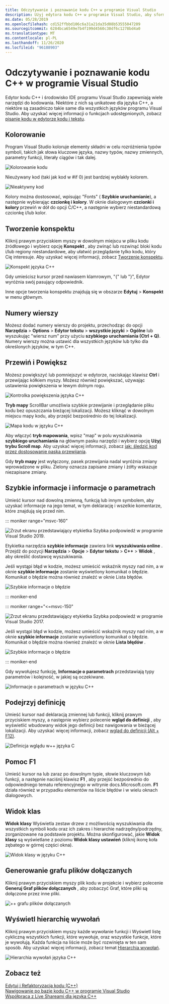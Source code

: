 ```yaml
---
title: Odczytywanie i poznawanie kodu C++ w programie Visual Studio
description: Użyj edytora kodu C++ w programie Visual Studio, aby sformatować i zrozumieć swój kod.
ms.date: 05/28/2019
ms.openlocfilehash: cd152ffbbd106c6a31a21da35d08b53555047209
ms.sourcegitcommit: 6284bca6549e7b4f199d4560c30df6c1278bd4a0
ms.translationtype: MT
ms.contentlocale: pl-PL
ms.lasthandoff: 11/26/2020
ms.locfileid: "96188903"
---
```

# <a name="read-and-understand-c-code-in-visual-studio"></a>Odczytywanie i poznawanie kodu C++ w programie Visual Studio

Edytor kodu C++ i środowisko IDE programu Visual Studio zapewniają wiele narzędzi do kodowania. Niektóre z nich są unikatowe dla języka C++, a niektóre są zasadniczo takie same dla wszystkich języków programu Visual Studio. Aby uzyskać więcej informacji o funkcjach udostępnionych, zobacz [pisanie kodu w edytorze kodu i tekstu](/visualstudio/ide/writing-code-in-the-code-and-text-editor).  

## <a name="colorization"></a>Kolorowanie

Program Visual Studio koloruje elementy składni w celu rozróżnienia typów symboli, takich jak słowa kluczowe języka, nazwy typów, nazwy zmiennych, parametry funkcji, literały ciągów i tak dalej.

![Kolorowanie kodu](../ide/media/code-outline-colorization.png "Kolorowanie języka C++")

Nieużywany kod (taki jak kod w #if 0) jest bardziej wyblakły kolorem.

![Nieaktywny kod](../ide/media/inactive-code-cpp.png "Nieaktywny kod języka C++")

Kolory można dostosować, wpisując "Fonts" ( **Szybkie uruchamianie**), a następnie wybierając **czcionkę i kolory**. W oknie dialogowym **czcionki i kolory** przewiń w dół do opcji C/C++, a następnie wybierz niestandardową czcionkę i/lub kolor.

## <a name="outlining"></a>Tworzenie konspektu

Kliknij prawym przyciskiem myszy w dowolnym miejscu w pliku kodu źródłowego i wybierz opcję **Konspekt** , aby zwinąć lub rozwinąć bloki kodu i/lub regiony niestandardowe, aby ułatwić przeglądanie tylko kodu, który Cię interesuje. Aby uzyskać więcej informacji, zobacz [Tworzenie konspektu](/visualstudio/ide/outlining).

![Konspekt języka C&#43;&#43; ](../ide/media/vs2015_cpp_outlining.png "Tworzenie konspektu")

Gdy umieścisz kursor przed nawiasem klamrowym, "{" lub "}", Edytor wyróżnia swój pasujący odpowiednik.

Inne opcje tworzenia konspektu znajdują się w obszarze **Edytuj**  >  **Konspekt** w menu głównym.

## <a name="line-numbers"></a>Numery wierszy

Możesz dodać numery wierszy do projektu, przechodząc do opcji **Narzędzia**  >  **Options**  >  **Edytor tekstu**  >  **wszystkie języki**  >  **Ogólne** lub wyszukując "wiersz num" przy użyciu **szybkiego uruchamiania (Ctrl + Q)**. Numery wierszy można ustawić dla wszystkich języków lub tylko dla określonych języków, w tym C++.

## <a name="scroll-and-zoom"></a>Przewiń i Powiększ

Możesz powiększyć lub pomniejszyć w edytorze, naciskając klawisz **Ctrl** i przewijając kółkiem myszy. Możesz również powiększać, używając ustawienia powiększenia w lewym dolnym rogu.

![Kontrolka powiększenia języka C&#43;&#43; ](../ide/media/zoom-control.png "Kontrolka powiększenia")

**Tryb mapy** ScrollBar umożliwia szybkie przewijanie i przeglądanie pliku kodu bez opuszczania bieżącej lokalizacji. Możesz kliknąć w dowolnym miejscu mapy kodu, aby przejść bezpośrednio do tej lokalizacji.

![Mapa kodu w języku C&#43;&#43;](../ide/media/vs2015-cpp-code-map.png "Mapa kodu")

Aby włączyć **tryb mapowania**, wpisz "map" w polu wyszukiwania **szybkiego uruchamiania** na głównym pasku narzędzi i wybierz opcję **Użyj trybu Scroll map**. Aby uzyskać więcej informacji, zobacz [jak: śledzić kod przez dostosowanie paska przewijania](/visualstudio/ide/how-to-track-your-code-by-customizing-the-scrollbar).

Gdy **tryb mapy** jest wyłączony, pasek przewijania nadal wyróżnia zmiany wprowadzone w pliku. Zielony oznacza zapisane zmiany i żółty wskazuje niezapisane zmiany.

## <a name="quick-info-and-parameter-info"></a>Szybkie informacje i informacje o parametrach

Umieść kursor nad dowolną zmienną, funkcją lub innym symbolem, aby uzyskać informacje na jego temat, w tym deklarację i wszelkie komentarze, które znajdują się przed nim.

::: moniker range="msvc-160"

![Zrzut ekranu przedstawiający etykietka Szybka podpowiedź w programie Visual Studio 2019.](../ide/media/quick-info-vs2019.png "Szybkie informacje")

Etykietka narzędzia **szybkie informacje** zawiera link **wyszukiwania online** . Przejdź do pozycji **Narzędzia**  >  **Opcje**  >  **Edytor tekstu**  >  **C++**  >  **Widok** , aby określić dostawcę wyszukiwania.

Jeśli wystąpi błąd w kodzie, możesz umieścić wskaźnik myszy nad nim, a w oknie **szybkie informacje** zostanie wyświetlony komunikat o błędzie. Komunikat o błędzie można również znaleźć w oknie Lista błędów.

![Szybkie informacje o błędzie](../ide/media/quickinfo-on-error.png "Szybkie informacje o błędzie")

::: moniker-end

::: moniker range="<=msvc-150"

![Zrzut ekranu przedstawiający etykietka Szybka podpowiedź w programie Visual Studio 2017.](../ide/media/quick-info.png "Szybkie informacje")

Jeśli wystąpi błąd w kodzie, możesz umieścić wskaźnik myszy nad nim, a w oknie **szybkie informacje** zostanie wyświetlony komunikat o błędzie. Komunikat o błędzie można również znaleźć w oknie **Lista błędów** .

![Szybkie informacje o błędzie](../ide/media/quickinfo-on-error.png "Szybkie informacje o błędzie")

::: moniker-end

Gdy wywołujesz funkcję, **Informacje o parametrach** przedstawiają typy parametrów i kolejność, w jakiej są oczekiwane.

![Informacje o parametrach w języku C&#43;&#43;](../ide/media/parameter-info.png "Informacje o parametrach")

## <a name="peek-definition"></a>Podejrzyj definicję

Umieść kursor nad deklaracją zmiennej lub funkcji, kliknij prawym przyciskiem myszy, a następnie wybierz polecenie **wgląd do definicji** , aby wyświetlić wbudowany widok jego definicji bez nawigowania w bieżącej lokalizacji. Aby uzyskać więcej informacji, zobacz [wgląd do definicji (Alt + F12)](/visualstudio/ide/how-to-view-and-edit-code-by-using-peek-definition-alt-plus-f12).

![Definicja wglądu w&#43;&#43; języka C](../ide/media/vs2015_cpp_peek_definition.png "vs2015_cpp_peek_definition")

## <a name="f1-help"></a>Pomoc F1

Umieść kursor na lub zaraz po dowolnym typie, słowie kluczowym lub funkcji, a następnie naciśnij klawisz **F1** , aby przejść bezpośrednio do odpowiedniego tematu referencyjnego w witrynie docs.Microsoft.com. **F1** działa również w przypadku elementów na liście błędów i w wielu oknach dialogowych.

## <a name="class-view"></a>Widok klas

**Widok klasy** Wyświetla zestaw drzew z możliwością wyszukiwania dla wszystkich symboli kodu oraz ich zakres i hierarchie nadrzędny/podrzędny, zorganizowane na podstawie projektu. Można skonfigurować, jakie **Widok klasy** są wyświetlane z poziomu **Widok klasy ustawień** (kliknij ikonę koła zębatego w górnej części okna).

![Widok klasy w języku C&#43;&#43;](../ide/media/class-view.png "Widok klas")

## <a name="generate-graph-of-include-files"></a>Generowanie grafu plików dołączanych

Kliknij prawym przyciskiem myszy plik kodu w projekcie i wybierz polecenie **Generuj Graf plików dołączanych** , aby zobaczyć Graf, które pliki są dołączone przez inne pliki.

![&#43;&#43; grafu plików dołączanych](../ide/media/vs2015_cpp_include_graph.png "vs2015_cpp_include_graph")

## <a name="view-call-hierarchy"></a>Wyświetl hierarchię wywołań

Kliknij prawym przyciskiem myszy każde wywołanie funkcji i Wyświetl listę cykliczną wszystkich funkcji, które wywołuje, oraz wszystkie funkcje, które je wywołują. Każda funkcja na liście może być rozwinięta w ten sam sposób. Aby uzyskać więcej informacji, zobacz temat [Hierarchia wywołań](/visualstudio/ide/reference/call-hierarchy).

![Hierarchia wywołań języka C&#43;&#43; ](../ide/media/vs2015_cpp_call_hierarchy.png "vs2015_cpp_call_hierarchy")

## <a name="see-also"></a>Zobacz też

[Edytuj i Refaktoryzacja kodu (C++)](writing-and-refactoring-code-cpp.md)</br>
[Nawigowanie po bazie kodu C++ w programie Visual Studio](navigate-code-cpp.md)</br>
[Współpraca z Live Shareami dla języka C++](live-share-cpp.md)
